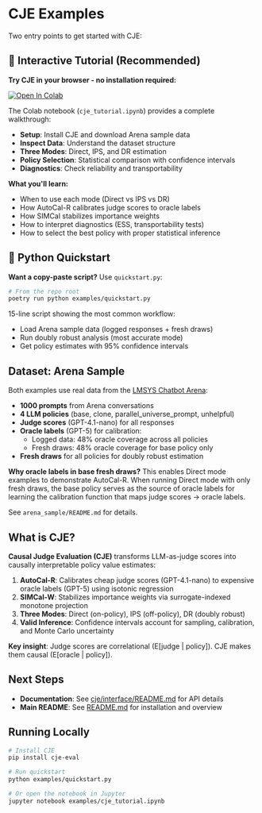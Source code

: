 # CJE Examples

Two entry points to get started with CJE:

## 🚀 Interactive Tutorial (Recommended)

**Try CJE in your browser - no installation required:**

[![Open In Colab](https://colab.research.google.com/assets/colab-badge.svg)](https://colab.research.google.com/github/cimo-labs/cje/blob/main/examples/cje_tutorial.ipynb)

The Colab notebook (`cje_tutorial.ipynb`) provides a complete walkthrough:
- **Setup**: Install CJE and download Arena sample data
- **Inspect Data**: Understand the dataset structure
- **Three Modes**: Direct, IPS, and DR estimation
- **Policy Selection**: Statistical comparison with confidence intervals
- **Diagnostics**: Check reliability and transportability

**What you'll learn:**
- When to use each mode (Direct vs IPS vs DR)
- How AutoCal-R calibrates judge scores to oracle labels
- How SIMCal stabilizes importance weights
- How to interpret diagnostics (ESS, transportability tests)
- How to select the best policy with proper statistical inference

## 🐍 Python Quickstart

**Want a copy-paste script?** Use `quickstart.py`:

```bash
# From the repo root
poetry run python examples/quickstart.py
```

15-line script showing the most common workflow:
- Load Arena sample data (logged responses + fresh draws)
- Run doubly robust analysis (most accurate mode)
- Get policy estimates with 95% confidence intervals

## Dataset: Arena Sample

Both examples use real data from the [LMSYS Chatbot Arena](https://huggingface.co/datasets/lmsys/chatbot_arena_conversations):

- **1000 prompts** from Arena conversations
- **4 LLM policies** (base, clone, parallel_universe_prompt, unhelpful)
- **Judge scores** (GPT-4.1-nano) for all responses
- **Oracle labels** (GPT-5) for calibration:
  - Logged data: 48% oracle coverage across all policies
  - Fresh draws: 48% oracle coverage for base policy only
- **Fresh draws** for all policies for doubly robust estimation

**Why oracle labels in base fresh draws?** This enables Direct mode examples to demonstrate AutoCal-R. When running Direct mode with only fresh draws, the base policy serves as the source of oracle labels for learning the calibration function that maps judge scores → oracle labels.

See `arena_sample/README.md` for details.

## What is CJE?

**Causal Judge Evaluation (CJE)** transforms LLM-as-judge scores into causally interpretable policy value estimates:

1. **AutoCal-R**: Calibrates cheap judge scores (GPT-4.1-nano) to expensive oracle labels (GPT-5) using isotonic regression
2. **SIMCal-W**: Stabilizes importance weights via surrogate-indexed monotone projection
3. **Three Modes**: Direct (on-policy), IPS (off-policy), DR (doubly robust)
4. **Valid Inference**: Confidence intervals account for sampling, calibration, and Monte Carlo uncertainty

**Key insight**: Judge scores are correlational (E[judge | policy]). CJE makes them causal (E[oracle | policy]).

## Next Steps

- **Documentation**: See [cje/interface/README.md](../cje/interface/README.md) for API details
- **Main README**: See [README.md](../README.md) for installation and overview

## Running Locally

```bash
# Install CJE
pip install cje-eval

# Run quickstart
python examples/quickstart.py

# Or open the notebook in Jupyter
jupyter notebook examples/cje_tutorial.ipynb
```

